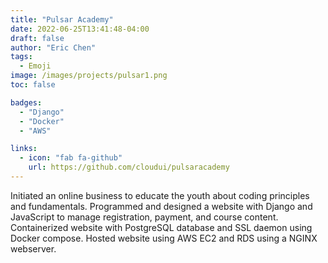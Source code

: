 ```yaml
---
title: "Pulsar Academy"
date: 2022-06-25T13:41:48-04:00
draft: false
author: "Eric Chen"
tags:
  - Emoji
image: /images/projects/pulsar1.png
toc: false

badges: 
  - "Django"
  - "Docker"
  - "AWS"

links:
  - icon: "fab fa-github"
    url: https://github.com/cloudui/pulsaracademy
---
```



Initiated an online business to educate the youth about coding principles and fundamentals. Programmed and designed a website with Django and JavaScript to manage registration, payment, and course content. Containerized website with PostgreSQL database and SSL daemon using Docker compose. Hosted website using AWS EC2 and RDS using a NGINX webserver.